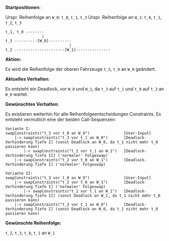**Startpositionen:**

Urspr. Reihenfolge an `W_0`: `t_0`, `t_1`, `t_3`
Urspr. Reihenfolge an `W_1`: `t_0`, `t_1`, `t_2`, `t_3`


```.text
t_1, t_0 --------
                |
t_3 ----------[W_0]----------
                            |               
t_2 ----------------------[W_1]---------------

```

**Aktion:**

Es wird die Reihenfolge der oberen Fahrzeuge `t_3`, `t_0` an `W_0` geändert. 


**Aktuelles Verhalten:**

Es entsteht ein Deadlock, vor `W_0` und `W_1`, da `t_3` auf `t_1` und `t_0` auf `t_3` an `W_0` wartet. 


**Gewünschtes Verhalten:**

Es existieren weiterhin für alle Reihenfolgeentscheidungen Constraints. Es entsteht vermutlich eine der beiden Call-Sequenzen:
```.text
Variante I:
swapConstraints("t_3 vor t_0 an W_0")               [User-Input]
    |-> swapConstraints("t_3 vor t_1 an W_0")       [Deadlock-Verhinderung Tiefe I] (sonst Deadlock an W_0, da t_1 nicht mehr t_0 passieren kann)
        |-> swapConstraints("t_2 vor t_1 an W_1")   [Deadlock-Verhinderung Tiefe II] ('normaler' Folgeswap) 
    |-> swapConstraints("t_2 vor t_0 an W_1")       [Deadlock-Verhinderung Tiefe I] ('normaler' Folgeswap)

Variante II:
swapConstraints("t_3 vor t_0 an W_0")               [User-Input]
    |-> swapConstraints("t_2 vor t_0 an W_1")       [Deadlock-Verhinderung Tiefe I] ('normaler' Folgeswap)
        |-> swapConstraints("t_2 vor t_1 an W_1")   [Deadlock-Verhinderung Tiefe II] (sonst Deadlock an W_1, da t_1 nicht mehr t_0 passieren kann)
    |-> swapConstraints("t_3 vor t_1 an W_0")       [Deadlock-Verhinderung Tiefe I] (sonst Deadlock an W_0, da t_1 nicht mehr t_0 passieren kann)
```

**Gewünschte Reihenfolge:**

`t_2`, `t_3`, `t_0`, `t_1` an `W_1`
